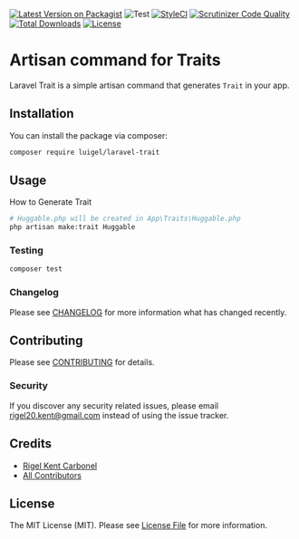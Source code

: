 [![Latest Version on Packagist](https://img.shields.io/packagist/v/luigel/laravel-trait.svg?style=flat-square)](https://packagist.org/packages/luigel/laravel-trait)
![Test](https://github.com/luigel/laravel-trait/workflows/Test/badge.svg?branch=master)
[![StyleCI](https://github.styleci.io/repos/272892317/shield?branch=master)](https://github.styleci.io/repos/272892317)
[![Scrutinizer Code Quality](https://scrutinizer-ci.com/g/luigel/laravel-trait/badges/quality-score.png?b=master)](https://scrutinizer-ci.com/g/luigel/laravel-trait/?branch=master)
[![Total Downloads](https://img.shields.io/packagist/dt/luigel/laravel-trait.svg?style=flat-square)](https://packagist.org/packages/luigel/laravel-trait)
[![License](https://img.shields.io/github/license/luigel/laravel-trait.svg?style=flat-square)](https://github.com/luigel/laravel-trait/blob/master/LICENSE.md)

<!-- [
[![Build Status](wip)](ghactions)
 -->

# Artisan command for Traits

Laravel Trait is a simple artisan command that generates `Trait` in your app.

## Installation

You can install the package via composer:

```bash
composer require luigel/laravel-trait
```

## Usage

How to Generate Trait

```bash
# Huggable.php will be created in App\Traits\Huggable.php
php artisan make:trait Huggable
```

### Testing

```bash
composer test
```

### Changelog

Please see [CHANGELOG](CHANGELOG.md) for more information what has changed recently.

## Contributing

Please see [CONTRIBUTING](CONTRIBUTING.md) for details.

### Security

If you discover any security related issues, please email rigel20.kent@gmail.com instead of using the issue tracker.

## Credits

-   [Rigel Kent Carbonel](https://github.com/luigel)
-   [All Contributors](../../contributors)

## License

The MIT License (MIT). Please see [License File](LICENSE.md) for more information.
